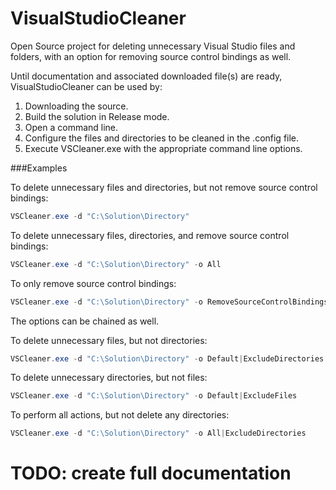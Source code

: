 VisualStudioCleaner
===================

Open Source project for deleting unnecessary Visual Studio files and folders, with an option for removing source control bindings as well.

Until documentation and associated downloaded file(s) are ready, VisualStudioCleaner can be used by:

1. Downloading the source.
2. Build the solution in Release mode.
2. Open a command line.
3. Configure the files and directories to be cleaned in the .config file.
4. Execute VSCleaner.exe with the appropriate command line options.

###Examples

To delete unnecessary files and directories, but not remove source control bindings:

```csharp
VSCleaner.exe -d "C:\Solution\Directory"
```

To delete unnecessary files, directories, and remove source control bindings:

```csharp
VSCleaner.exe -d "C:\Solution\Directory" -o All
```

To only remove source control bindings:

```csharp
VSCleaner.exe -d "C:\Solution\Directory" -o RemoveSourceControlBindings
```

The options can be chained as well.

To delete unnecessary files, but not directories:

```csharp
VSCleaner.exe -d "C:\Solution\Directory" -o Default|ExcludeDirectories
```

To delete unnecessary directories, but not files:

```csharp
VSCleaner.exe -d "C:\Solution\Directory" -o Default|ExcludeFiles
```

To perform all actions, but not delete any directories:
```csharp
VSCleaner.exe -d "C:\Solution\Directory" -o All|ExcludeDirectories
```


TODO: create full documentation
===================
